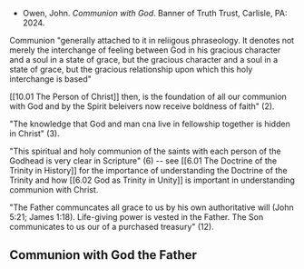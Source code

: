 - Owen, John. *Communion with God*. Banner of Truth Trust, Carlisle, PA: 2024.

Communion "generally attached to it in reliigous phraseology. It denotes not merely the interchange of feeling between God in his gracious character and a soul in a state of grace, but the gracious character and a soul in a state of grace, but the gracious relationship upon which this holy interchange is based" 

[[10.01 The Person of Christ]] then, is the foundation of all our communion with God and by the Spirit beleivers now receive boldness of faith" (2).

"The knowledge that God and man cna live in fellowship together is hidden in Christ" (3).

"This spiritual and holy communion of the saints with each person of the Godhead is very clear in Scripture" (6) -- see [[6.01 The Doctrine of the Trinity in History]] for the importance of understanding the Doctrine of the Trinity and how [[6.02 God as Trinity in Unity]] is important in understanding communion with Christ. 

"The Father communcates all grace to us by his own authoritative will (John 5:21; James 1:18). Life-giving power is vested in the Father. The Son communicates to us our of a purchased treasury" (12). 

## Communion with God the Father

